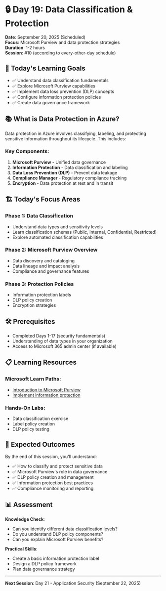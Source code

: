 # 🔒 Day 19: Data Classification & Protection

**Date**: September 20, 2025 (Scheduled)  
**Focus**: Microsoft Purview and data protection strategies  
**Duration**: 1-2 hours  
**Session**: #10 (according to every-other-day schedule)

## 🎯 **Today's Learning Goals** 

- ✅ Understand data classification fundamentals
- ✅ Explore Microsoft Purview capabilities
- ✅ Implement data loss prevention (DLP) concepts
- ✅ Configure information protection policies
- ✅ Create data governance framework

## 📚 **What is Data Protection in Azure?**

Data protection in Azure involves classifying, labeling, and protecting sensitive information throughout its lifecycle. This includes:

### **Key Components**:
1. **Microsoft Purview** - Unified data governance
2. **Information Protection** - Data classification and labeling
3. **Data Loss Prevention (DLP)** - Prevent data leakage
4. **Compliance Manager** - Regulatory compliance tracking
5. **Encryption** - Data protection at rest and in transit

## 🏗️ **Today's Focus Areas**

### **Phase 1: Data Classification**
- Understand data types and sensitivity levels
- Learn classification schemas (Public, Internal, Confidential, Restricted)
- Explore automated classification capabilities

### **Phase 2: Microsoft Purview Overview**
- Data discovery and cataloging
- Data lineage and impact analysis
- Compliance and governance features

### **Phase 3: Protection Policies**
- Information protection labels
- DLP policy creation
- Encryption strategies

## 🛠️ **Prerequisites**
- Completed Days 1-17 (security fundamentals)
- Understanding of data types in your organization
- Access to Microsoft 365 admin center (if available)

## 📋 **Learning Resources**

### **Microsoft Learn Paths**:
- [Introduction to Microsoft Purview](https://docs.microsoft.com/learn/paths/introduction-microsoft-purview/)
- [Implement information protection](https://docs.microsoft.com/learn/paths/implement-information-protection/)

### **Hands-On Labs**:
- Data classification exercise
- Label policy creation
- DLP policy testing

## 🎯 **Expected Outcomes**

By the end of this session, you'll understand:
- ✅ How to classify and protect sensitive data
- ✅ Microsoft Purview's role in data governance
- ✅ DLP policy creation and management
- ✅ Information protection best practices
- ✅ Compliance monitoring and reporting

## 📊 **Assessment**

**Knowledge Check**:
- Can you identify different data classification levels?
- Do you understand DLP policy components?
- Can you explain Microsoft Purview benefits?

**Practical Skills**:
- Create a basic information protection label
- Design a DLP policy framework
- Plan data governance strategy

---

**Next Session**: Day 21 - Application Security (September 22, 2025)